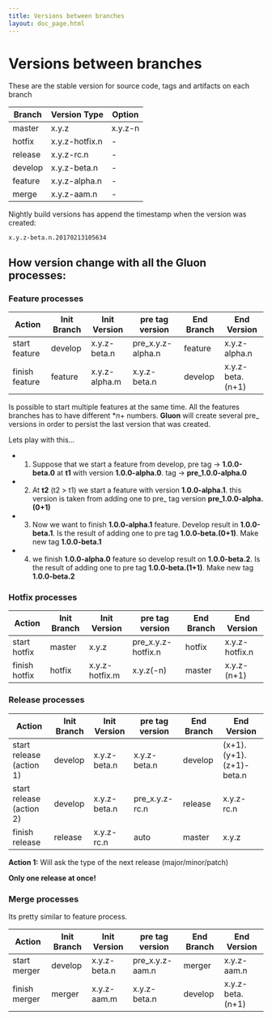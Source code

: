 ```yaml
---
title: Versions between branches
layout: doc_page.html
---
```


# Versions between branches

These are the stable version for source code, tags and artifacts on each branch

| Branch | Version Type | Option |
| --- | --- | --- |
| master | x.y.z | x.y.z-n |
| hotfix | x.y.z-hotfix.n | - |
| release | x.y.z-rc.n | - |
| develop | x.y.z-beta.n | - |
| feature | x.y.z-alpha.n | - |
| merge | x.y.z-aam.n | - |

Nightly build versions has append the timestamp when the version was created:

    x.y.z-beta.n.20170213105634

## How version change with all the **Gluon** processes:

### Feature processes

| Action | Init Branch | Init Version | pre tag version |End Branch | End Version |
| --- | --- | --- | --- | --- | --- |
| start feature | develop | x.y.z-beta.n | pre_x.y.z-alpha.n | feature | x.y.z-alpha.n |
| finish feature | feature | x.y.z-alpha.m | x.y.z-beta.n | develop | x.y.z-beta.(n+1) |

Is possible to start multiple features at the same time. All the features branches has to have different **n*+ numbers. **Gluon** will create several pre_ versions in order to persist the last version that was created.

Lets play with this...

- 1) Suppose that we start a feature from develop, pre tag -> **1.0.0-beta.0** at **t1** with version **1.0.0-alpha.0**. tag -> **pre_1.0.0-alpha.0**
- 2) At **t2** (t2 > t1) we start a feature with version **1.0.0-alpha.1**. this version is taken from adding one to pre_ tag version **pre_1.0.0-alpha.(0+1)**
- 3) Now we want to finish **1.0.0-alpha.1** feature. Develop result in **1.0.0-beta.1**. Is the result of adding one to pre tag **1.0.0-beta.(0+1)**. Make new tag **1.0.0-beta.1**
- 4) we finish **1.0.0-alpha.0** feature so develop result on **1.0.0-beta.2**. Is the result of adding one to pre tag **1.0.0-beta.(1+1)**. Make new tag **1.0.0-beta.2**

### Hotfix processes

| Action | Init Branch | Init Version | pre tag version |End Branch | End Version |
| --- | --- | --- | --- | --- | --- |
| start hotfix | master | x.y.z | pre_x.y.z-hotfix.n | hotfix | x.y.z-hotfix.n |
| finish hotfix | hotfix | x.y.z-hotfix.m | x.y.z(-n) | master | x.y.z-(n+1) |

### Release processes

| Action | Init Branch | Init Version | pre tag version |End Branch | End Version |
| --- | --- | --- | --- | --- | --- |
| start release (action 1) | develop | x.y.z-beta.n | x.y.z-beta.n | develop | (x+1).(y+1).(z+1)-beta.n |
| start release (action 2) | develop | x.y.z-beta.n | pre_x.y.z-rc.n | release | x.y.z-rc.n |
| finish release | release | x.y.z-rc.n | auto | master | x.y.z |

**Action 1:** Will ask the type of the next release (major/minor/patch)

**Only one release at once!**

### Merge processes

Its pretty similar to feature process.

| Action | Init Branch | Init Version | pre tag version |End Branch | End Version |
| --- | --- | --- | --- | --- | --- |
| start merger | develop | x.y.z-beta.n | pre_x.y.z-aam.n | merger | x.y.z-aam.n |
| finish merger | merger | x.y.z-aam.m | x.y.z-beta.n | develop | x.y.z-beta.(n+1) |



